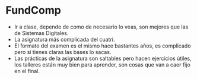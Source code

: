 # FundComp
- Ir a clase, depende de como de necesario lo veas, son mejores que las de Sistemas Digitales.
- La asignatura más complicada del cuatri.
- El formato del examen es el mismo hace bastantes años, es complicado pero si tienes claras las bases lo sacas.
- Las prácticas de la asignatura son saltables pero hacen ejercicios útiles, los talleres están muy bien para aprender, son cosas que van a caer fijo en el final.

